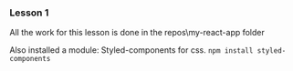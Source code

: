 ### Lesson 1

All the work for this lesson is done in the repos\my-react-app folder

Also installed a module: Styled-components for css.
`npm install styled-components`